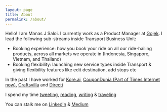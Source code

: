 ```yaml
---
layout: page
title: About
permalink: /about/
---
```


Hello! I am Manas J Saloi. I currently work as a Product Manager at [Gojek](https://www.go-jek.com/). I lead the following sub-streams inside Transport Business Unit:
- Booking experience: how you book your ride on all our ride-hailing products, across all markets we operate in (Indonesia, Singapore, Vietnam, and Thailand)
- Booking flexibility: launching new service types inside Transport & giving flexibility features like edit destination, add stops etc

In the past I have worked for [Kore.ai](https://kore.ai/), [CouponDunia (Part of Times Internet now)](https://www.coupondunia.in/), [Craftsvilla](https://www.craftsvilla.com/) and [Directi](https://www.directi.com/)

I spend my time [tweeting](https://twitter.com/manas_saloi), [reading](https://www.goodreads.com/user/show/9698257-manas-saloi), [writing](https://www.linkedin.com/in/manassaloi/detail/recent-activity/posts/) & [traveling](https://solitarywankers.quora.com/)

You can stalk me on [Linkedin](https://www.linkedin.com/in/manassaloi/) & [Medium](https://medium.com/@manas_saloi)
